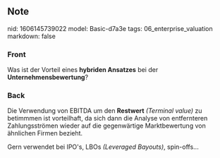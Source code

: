 ## Note
nid: 1606145739022
model: Basic-d7a3e
tags: 06_enterprise_valuation
markdown: false

### Front
<p>Was ist der Vorteil eines <b>hybriden Ansatzes</b> bei der <b>Unternehmensbewertung</b>?</p>

### Back
<p>Die Verwendung von EBITDA um den <b>Restwert</b> <i style="">(Terminal value) </i>zu betimmmen ist vorteilhaft, da sich dann die Analyse von entfernteren Zahlungsströmen wieder auf die gegenwärtige Marktbewertung von ähnlichen Firmen bezieht.</p><p>Gern verwendet bei IPO's, LBOs <i>(Leveraged Bayouts)</i>, spin-offs...</p>
